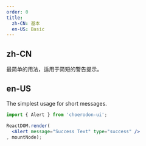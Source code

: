 ```yaml
---
order: 0
title:
  zh-CN: 基本
  en-US: Basic
---
```


## zh-CN

最简单的用法，适用于简短的警告提示。

## en-US

The simplest usage for short messages.

````jsx
import { Alert } from 'choerodon-ui';

ReactDOM.render(
  <Alert message="Success Text" type="success" />
, mountNode);
````

<style>
.ant-alert {
  margin-bottom: 16px;
}
</style>
